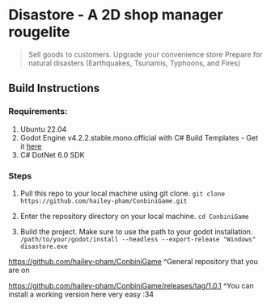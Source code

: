 # Disastore - A 2D shop manager rougelite
> Sell goods to customers.
> Upgrade your convenience store
> Prepare for natural disasters (Earthquakes, Tsunamis, Typhoons, and Fires)

## Build Instructions
### Requirements:
1. Ubuntu 22.04
2. Godot Engine v4.2.2.stable.mono.official with C# Build Templates - Get it [here](https://godotengine.org/download/archive/4.2.2-stable/)
3. C# DotNet 6.0 SDK

### Steps
1. Pull this repo to your local machine using git clone.
`git clone https://github.com/hailey-pham/ConbiniGame.git`

2. Enter the repository directory on your local machine.
`cd ConbiniGame`

3. Build the project. Make sure to use the path to your godot installation.
`/path/to/your/godot/install --headless --export-release "Windows" disastore.exe`


https://github.com/hailey-pham/ConbiniGame
^General repository that you are on

https://github.com/hailey-pham/ConbiniGame/releases/tag/1.0.1
^You can install a working version here very easy :34
